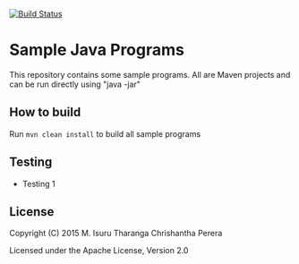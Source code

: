 [![Build Status](https://travis-ci.org/chrishantha/sample-java-programs.svg?branch=master)](https://travis-ci.org/chrishantha/sample-java-programs)

Sample Java Programs
====================

This repository contains some sample programs. All are Maven projects and can be run directly using "java -jar"

## How to build

Run `mvn clean install` to build all sample programs

## Testing

* Testing 1

## License

Copyright (C) 2015 M. Isuru Tharanga Chrishantha Perera

Licensed under the Apache License, Version 2.0
